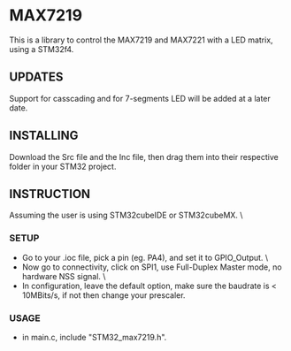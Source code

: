 **MAX7219** 
===
This is a library to control the MAX7219 and MAX7221 with a LED matrix, using a STM32f4. 

**UPDATES** 
-------
Support for casscading and for 7-segments LED will be added at a later date.

**INSTALLING** 
-------
Download the Src file and the Inc file, then drag them into their respective folder in your STM32 project.

**INSTRUCTION**
-------
Assuming the user is using STM32cubeIDE or STM32cubeMX. \
### **SETUP** 
- Go to your .ioc file, pick a pin (eg. PA4), and set it to GPIO_Output. \
- Now go to connectivity, click on SPI1, use Full-Duplex Master mode, no hardware NSS signal. \
- In configuration, leave the default option, make sure the baudrate is < 10MBits/s, if not then change your prescaler. 
### **USAGE**
- in main.c, include "STM32_max7219.h".

